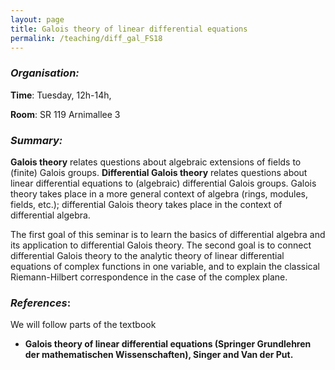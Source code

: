 ```yaml
---
layout: page
title: Galois theory of linear differential equations
permalink: /teaching/diff_gal_FS18
---
```


### _Organisation:_

**Time**: Tuesday, 12h-14h,

**Room**: SR 119 Arnimallee 3

### _Summary:_
**Galois theory** relates questions about algebraic extensions of fields to (finite) Galois groups. **Differential Galois theory** relates questions about linear differential equations to (algebraic) differential Galois groups. Galois theory takes place in a more general context of algebra (rings, modules, fields, etc.); differential Galois theory takes place in the context of differential algebra. 

The first goal of this seminar is to learn the basics of differential algebra and its application to differential Galois theory. The second goal is to connect differential Galois theory to the analytic theory of linear differential equations of complex functions in one variable, and to explain the classical Riemann-Hilbert correspondence in the case of the complex plane. 

### _References_:

We will follow parts of the textbook 

- **Galois theory of linear differential equations (Springer Grundlehren der mathematischen Wissenschaften), Singer and Van der Put.**

